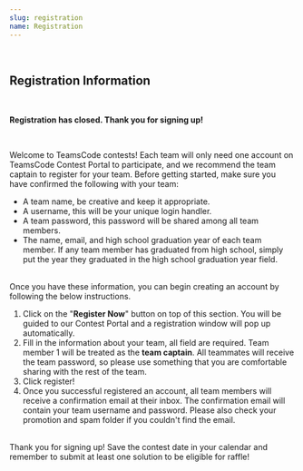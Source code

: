 ```yaml
---
slug: registration
name: Registration
---
```


<br>

## Registration Information

<br>

**Registration has closed. Thank you for signing up!**

<br>

Welcome to TeamsCode contests! Each team will only need one account on TeamsCode Contest Portal to participate, and we recommend the team captain to register for your team. Before getting started, make sure you have confirmed the following with your team:

* A team name, be creative and keep it appropriate.
* A username, this will be your unique login handler.
* A team password, this password will be shared among all team members.
* The name, email, and high school graduation year of each team member. If any team member has graduated from high school, simply put the year they graduated in the high school graduation year field.

<br>
Once you have these information, you can begin creating an account by following the below instructions.

1. Click on the "**Register Now**" button on top of this section. You will be guided to our Contest Portal and a registration window will pop up automatically.
2. Fill in the information about your team, all field are required. Team member 1 will be treated as the **team captain**. All teammates will receive the team password, so please use something that you are comfortable sharing with the rest of the team.
3. Click register!
4. Once you successful registered an account, all team members will receive a confirmation email at their inbox. The confirmation email will contain your team username and password. Please also check your promotion and spam folder if you couldn't find the email.

<br>
Thank you for signing up! Save the contest date in your calendar and remember to submit at least one solution to be eligible for raffle!
